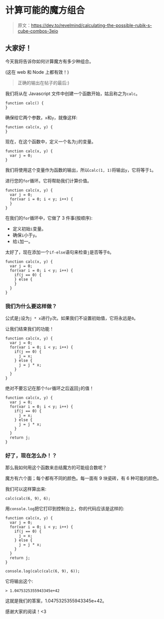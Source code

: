 # 计算可能的魔方组合

> 原文：<https://dev.to/revelmind/calculating-the-possible-rubik-s-cube-combos-3eio>

## 大家好！

今天我将告诉你如何计算魔方有多少种组合。

(这在 web 和 Node 上都有效！)

> 正确的输出在帖子的最后:)

我们将从在 Javascript 文件中创建一个函数开始，姑且称之为`calc`。

```
function calc() {
} 
```

确保给它两个参数，`x`和`y`，就像这样:

```
function calc(x, y) {
} 
```

现在，在这个函数中，定义一个名为`j`的变量。

```
function calc(x, y) {
  var j = 0;
} 
```

我们将使用这个变量作为函数的输出，所以`calc(1, 1)`将输出`y`，它将等于`1`。

进行您的`for`循环。它将帮助我们计算价值。

```
function calc(x, y) {
  var j = 0;
  for(var i = 0; i < y; i++) {
  }
} 
```

在我们的`for`循环中，它做了 3 件事(按顺序):

*   定义初始`i`变量。
*   确保`i`小于`y`。
*   给`i`加一。

太好了，现在添加一个`if-else`语句来检查`j`是否等于`0`。

```
function calc(x, y) {
  var j = 0;
  for(var i = 0; i < y; i++) {
    if(j == 0) {
    } else {
    }
  }
} 
```

### 我们为什么要这样做？

公式是`j`设为`j * x`进行`y`次。如果我们不设置初始值，它将永远是`0`。

让我们结束我们的功能！

```
function calc(x, y) {
  var j = 0;
  for(var i = 0; i < y; i++) {
    if(j == 0) {
      j = x;
    } else {
      j = j * x;
    }
  }
} 
```

绝对不要忘记在那个`for`循环之后返回`j`的值！

```
function calc(x, y) {
  var j = 0;
  for(var i = 0; i < y; i++) {
    if(j == 0) {
      j = x;
    } else {
      j = j * x;
    }
  }
  return j;
} 
```

### 好了，现在怎么办！？

那么我如何用这个函数来总结魔方的可能组合数呢？

魔方有六个面；每个都有不同的颜色。每一面有 9 块瓷砖，有 6 种可能的颜色。

我们可以这样算出来:

```
calc(calc(6, 9), 6); 
```

用`console.log`把它打印到控制台上，你的代码应该是这样的:

```
function calc(x, y) {
  var j = 0;
  for(var i = 0; i < y; i++) {
    if(j == 0) {
      j = x;
    } else {
      j = j * x;
    }
  }
  return j;
}

console.log(calc(calc(6, 9), 6)); 
```

它将输出这个:

```
> 1.0475325355943345e+42 
```

这就是我们的答案，1.0475325355943345e+42。

感谢大家的阅读！<3